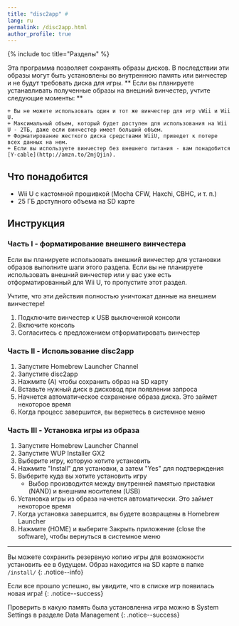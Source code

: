 ```yaml
---
title: "disc2app" #
lang: ru
permalink: /disc2app.html
author_profile: true
---
```


{% include toc title="Разделы" %}

Эта программа позволяет сохранять образы дисков. В последствии эти образы могут быть установлены во внутреннюю память или винчестер и не будут требовать диска для игры.
** Если вы планируете устанавливать полученные образы на внешний винчестер, учтите следующие моменты: **

    + Вы не можете использовать один и тот же винчестер для игр vWii и Wii U.
    + Максимальный объем, который будет доступен для использования на Wii U - 2ТБ, даже если винчестер имеет больший объем.
    + Форматирование жесткого диска средствами WiiU, приведет к потере всех данных на нем.
    + Если вы используете винчестер без внешнего питания - вам понадобится [Y-cable](http://amzn.to/2mjQjin).

## Что понадобится

* Wii U с кастомной прошивкой (Mocha CFW, Haxchi, CBHC, и т. п.)
* 25 ГБ доступного объема на SD карте

## Инструкция

### Часть I - форматирование внешнего винчестера

Если вы планируете использовать внешний винчестер для установки образов выполните шаги этого раздела. Если вы не планируете использовать внешний винчестер или у вас уже есть отформатированный для Wii U, то пропустите этот раздел.

Учтите, что эти действия полностью уничтожат данные на внешнем винчестере!

1. Подключите винчестер к USB выключенной консоли
1. Включите консоль
1. Согласитесь с предложением отформатировать винчестер

### Часть II - Использование disc2app

1. Запустите Homebrew Launcher Channel
1. Запустите disc2app
1. Нажмите (А) чтобы сохранить образ на SD карту
1. Вставьте нужный диск в дисковод при появлении запроса
1. Начнется автоматическое сохранение образа диска. Это займет некоторое время
1. Когда процесс завершится, вы вернетесь в системное меню

### Часть III - Установка игры из образа

1. Запустите Homebrew Launcher Channel
1. Запустите WUP Installer GX2
1. Выберите игру, которую хотите установить
1. Нажмите "Install" для установки, а затем "Yes" для подтверждения
1. Выберите куда вы хотите установить игру
	+ Выбор производится между внутренней памятью приставки (NAND) и внешним носителем (USB)
1. Установка игры из образа начнется автоматически. Это займет некоторое время
1. Когда установка завершится, вы будете возвращены в Homebrew Launcher
1. Нажмите (HOME) и выберите Закрыть приложение (close the software), чтобы вернуться в системное меню

___

Вы можете сохранить резервную копию игры для возможности установить ее в будущем. Образ находится на SD карте в папке `/install/`
{: .notice--info}

Если все прошло успешно, вы увидите, что в списке игр появилась новая игра!
{: .notice--success}

Проверить в какую память была установленна игра можно в System Settings в разделе Data Management
{: .notice--success}